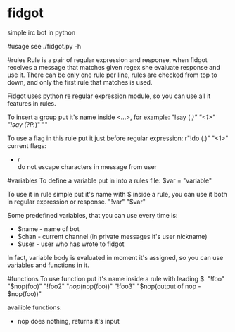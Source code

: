 fidgot
======
simple irc bot in python

#usage
see ./fidgot.py -h

#rules
Rule is a pair of regular expression and response, when fidgot receives a message that matches given regex she evaluate response and use it. There can be only one rule per line, rules are checked from top to down, and only the first rule that matches is used.
    
Fidgot uses python [re](https://docs.python.org/2/library/re.html "re") regular expression module, so you can use all it features in rules.
    
To insert a group put it's name inside <...>, for example:
    "!say (.*)"         "<1>"
    "!say (?P<msg>.*)"  "<msg>"

To use a flag in this rule put it just before regular expression:
    r"!do (.)"          "<1>"
current flags:
- r  
    do not escape characters in message from user
    
#variables
To define a variable put in into a rules file:
    $var    = "variable"
    
To use it in rule simple put it's name with $ inside a rule, you can use it both in regular expression or response.
    "!var"              "$var"

Some predefined variables, that you can use every time is:
- $name   - name of bot
- $chan   - current channel (in private messages it's user nickname)
- $user   - user who has wrote to fidgot
    
In fact, variable body is evaluated in moment it's assigned, so you can use variables and functions in it.

#functions
To use function put it's name inside a rule with leading $.
    "!foo"              "$nop(foo)"
    "!foo2"             "$nop($nop(foo))"
    "!foo3"             "$nop(output of nop - $nop(foo))"
    
availible functions:
- nop
    does nothing, returns it's input
